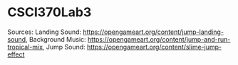 # CSCI370Lab3


Sources: Landing Sound: https://opengameart.org/content/jump-landing-sound, Background Music: https://opengameart.org/content/jump-and-run-tropical-mix, Jump Sound: https://opengameart.org/content/slime-jump-effect

